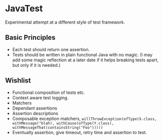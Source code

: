 # JavaTest

Experimental attempt at a different style of test framework.

## Basic Principles

- Each test should return one assertion.
- Tests should be written in plain functional Java with no magic. (I may add some magic reflection at a later date if it helps breaking tests apart, but only if it is needed.)
 
## Wishlist

- Functional composition of tests etc.
- Context aware test logging.
- Matchers
- Dependant assertions
- Assertion descriptions
- Composable exception matchers, `willThrowException(ofType(X.class, withMessage("blah), withCause(ofType(Y.class), withMessageThat(containsString("Foo")))))`
- Eventually assertion, give timeout, retry time and assertion to test. 